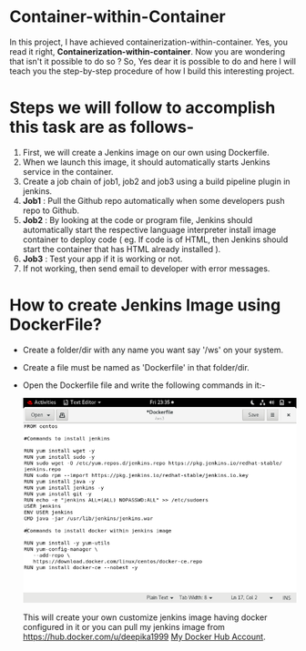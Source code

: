 # Container-within-Container
  In this project, I have achieved containerization-within-container. Yes, you read it right, <b>Containerization-within-container</b>. Now you are wondering that isn't it           possible to do so ? So, Yes dear it is possible to do and here I will teach you the step-by-step procedure of how I build this interesting project. 
  
# Steps we will follow to accomplish this task are as follows-
1. First, we will create a Jenkins image on our own using Dockerfile.
2. When we launch this image, it should automatically starts Jenkins service in the container.
3. Create a job chain of job1, job2 and job3 using a build pipeline plugin in jenkins.  
4. <b>Job1</b> : Pull  the Github repo automatically when some developers push repo to Github.
5. <b>Job2</b> : By looking at the code or program file, Jenkins should automatically start the respective language interpreter install image container to deploy code ( eg. If        code is of  HTML, then Jenkins should start the container that has HTML already installed ).
6. <b>Job3</b> : Test your app if it is working or not.
7. If not working, then send email to developer with error messages.

# How to create Jenkins Image using DockerFile?
* Create a folder/dir with any name you want say '/ws' on your system. 
* Create a file must be named as 'Dockerfile' in that folder/dir.
* Open the Dockerfile file and write the following commands in it:-
  
  ![](Images/Dockerfile.png)
  
  This will create your own customize jenkins image having docker configured in it or you can pull my jenkins image from https://hub.docker.com/u/deepika1999 <a         href="https://hub.docker.com/u/deepika1999">My Docker Hub Account</a>.


  



  
